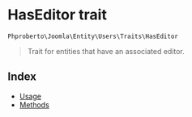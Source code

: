 # HasEditor trait

`Phproberto\Joomla\Entity\Users\Traits\HasEditor`

> Trait for entities that have an associated editor.

## Index  

* [Usage](#usage)
* [Methods](#methods)
